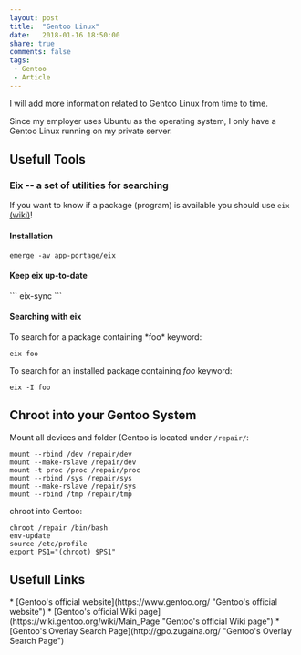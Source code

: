 ```yaml
---
layout: post
title:  "Gentoo Linux"
date:   2018-01-16 18:50:00
share: true
comments: false
tags:
 - Gentoo
 - Article
---
```


I will add more information related to Gentoo Linux from time to time. 

Since my employer uses Ubuntu as the operating system, I only have a Gentoo Linux running on my private server.

## Usefull Tools

### Eix -- a set of utilities for searching

If you want to know if a package (program) is available you should use `eix` [(wiki)](https://wiki.gentoo.org/wiki/Eix)!

#### Installation
```
emerge -av app-portage/eix
```
<h4>Keep eix up-to-date</h4>
```
eix-sync
```
<h4>Searching with eix</h4>
To search for a package containing *foo* keyword: 

```
eix foo
```

To search for an installed package containing *foo* keyword:
```
eix -I foo
```

## Chroot into your Gentoo System

Mount all devices and folder (Gentoo is located under `/repair/`:
```
mount --rbind /dev /repair/dev
mount --make-rslave /repair/dev
mount -t proc /proc /repair/proc
mount --rbind /sys /repair/sys
mount --make-rslave /repair/sys
mount --rbind /tmp /repair/tmp
```

chroot into Gentoo:
```
chroot /repair /bin/bash
env-update
source /etc/profile
export PS1="(chroot) $PS1"
```

<h2>Usefull Links</h2>
* [Gentoo's official website](https://www.gentoo.org/ "Gentoo's official website")
* [Gentoo's official Wiki page](https://wiki.gentoo.org/wiki/Main_Page "Gentoo's official Wiki page")
* [Gentoo's Overlay Search Page](http://gpo.zugaina.org/ "Gentoo's Overlay Search Page")
